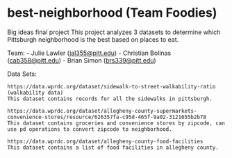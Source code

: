 # best-neighborhood (Team Foodies)
Big ideas final project
This project analyzes 3 datasets to determine which Pittsburgh neighborhood is the best based on places to eat.

Team:
    - Julie Lawler (jal355@pitt.edu)
    - Christian Bolinas (cab358@pitt.edu)
    - Brian Simon (brs339@pitt.edu)
    
Data Sets:

    https://data.wprdc.org/dataset/sidewalk-to-street-walkability-ratio (walkability data)
    This dataset contains records for all the sidewalks in pittsburgh.

    https://data.wprdc.org/dataset/allegheny-county-supermarkets-convenience-stores/resource/626357fa-c95d-465f-9a02-3121655b2b78 
    This dataset contains groceries and convenience stores by zipcode, can use pd operations to convert zipcode to neighborhood.

    https://data.wprdc.org/dataset/allegheny-county-food-facilities
    This dataset contains a list of food facilities in allegheny county. 
